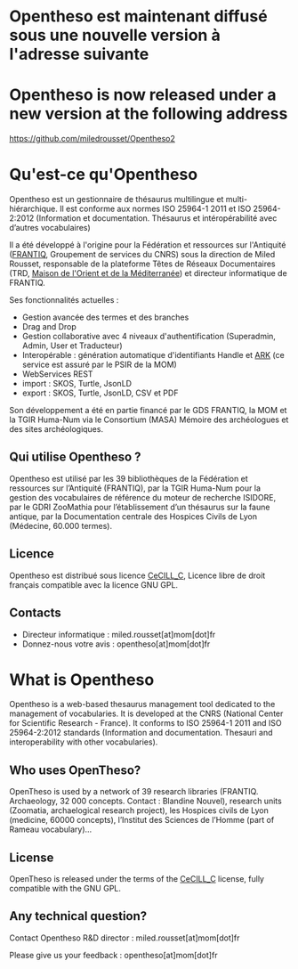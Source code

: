 # Opentheso est maintenant diffusé sous une nouvelle version à l'adresse suivante 
# Opentheso is now released under a new version at the following address 
https://github.com/miledrousset/Opentheso2


# Qu'est-ce qu'Opentheso

Opentheso est un gestionnaire de thésaurus multilingue et multi-hiérarchique. Il est conforme aux normes ISO 25964-1 2011 et ISO 25964-2:2012 (Information et documentation. Thésaurus et intéropérabilité avec d’autres vocabulaires)

Il a été développé à l'origine pour la Fédération et ressources sur l'Antiquité ([FRANTIQ](http://www.frantiq.fr), Groupement de services du CNRS) sous la direction de Miled Rousset, responsable de la plateforme Têtes de Réseaux Documentaires (TRD, [Maison de l'Orient et de la Méditerranée](http://www.mom.fr)) et directeur informatique de FRANTIQ.

Ses fonctionnalités actuelles :
- Gestion avancée des termes et des branches
- Drag and Drop
- Gestion collaborative avec 4 niveaux d'authentification (Superadmin, Admin, User et Traducteur)
- Interopérable : génération automatique d'identifiants Handle et [ARK](http://ark.mom.fr) (ce service est assuré par le PSIR de la MOM)
- WebServices REST
- import : SKOS, Turtle, JsonLD 
- export : SKOS, Turtle, JsonLD, CSV et PDF

Son développement a été en partie financé par le GDS FRANTIQ, la MOM et la TGIR Huma-Num via le Consortium (MASA) Mémoire des archéologues et des sites archéologiques.

## Qui utilise Opentheso ?

Opentheso est utilisé par les 39 bibliothèques de la Fédération et ressources sur l’Antiquité (FRANTIQ), par la TGIR Huma-Num pour la gestion des vocabulaires de référence du moteur de recherche ISIDORE, par le GDRI ZooMathia pour l’établissement d’un thésaurus sur la faune antique, par la Documentation centrale des Hospices Civils de Lyon (Médecine, 60.000 termes).

## Licence

Opentheso est distribué sous licence [CeCILL_C](http://www.cecill.info/licences/Licence_CeCILL-C_V1-fr.html), Licence libre de droit français compatible avec la licence GNU GPL.
 
## Contacts

- Directeur informatique : miled.rousset[at]mom[dot]fr
- Donnez-nous votre avis : opentheso[at]mom[dot]fr

# What is Opentheso

Opentheso is a web-based thesaurus management tool dedicated to the management of vocabularies. It is developed at the CNRS (National Center for Scientific Research - France). It conforms to ISO 25964-1 2011 and ISO 25964-2:2012 standards (Information and documentation. Thesauri and interoperability with other vocabularies). 

## Who uses OpenTheso?

OpenTheso is used by a network of 39 research libraries (FRANTIQ. Archaeology, 32 000 concepts. Contact : Blandine Nouvel), research units (Zoomatia, archaelogical research project), les Hospices civils de Lyon (medicine, 60000 concepts), l’Institut des Sciences de l’Homme (part of Rameau vocabulary)…

## License

OpenTheso is released under the terms of the [CeCILL_C](http://www.cecill.info/licences/Licence_CeCILL-C_V1-fr.html) license, fully compatible with the GNU GPL.

## Any technical question?

Contact Opentheso R&D director : miled.rousset[at]mom[dot]fr

Please give us your feedback : opentheso[at]mom[dot]fr
